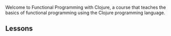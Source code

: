 Welcome to Functional Programming with Clojure, a course that teaches the basics
of functional programming using the Clojure programming language.

## Lessons

